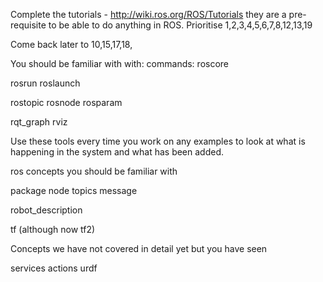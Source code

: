 Complete the tutorials - http://wiki.ros.org/ROS/Tutorials they are a pre-requisite to be able to do anything in ROS.
Prioritise 1,2,3,4,5,6,7,8,12,13,19

Come back later to 10,15,17,18, 

You should be familiar with with:
commands:
roscore

rosrun
roslaunch

rostopic
rosnode
rosparam

rqt_graph
rviz

Use these tools every time you work on any examples to look at what is happening in the system and what has been added.


ros concepts you should be familiar with

package
node
topics
message

robot_description

tf (although now tf2)


Concepts we have not covered in detail yet but you have seen

services
actions
urdf

